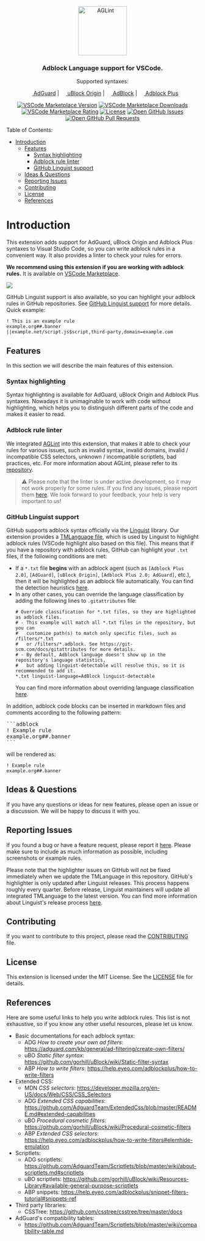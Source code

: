 &nbsp;

<p align="center">
    <img alt="AGLint" src="https://cdn.adguard.com/website/github.com/AGLint/aglint_512x512.png" width="128px">
</p>
<h3 align="center">Adblock Language support for VSCode.</h3>
<p align="center">
    Supported syntaxes:
</p>
<p align="center">
    <a href="https://adguard.com/"><img src="https://cdn.adguard.com/website/github.com/AGLint/adg_logo_128x128.png" width="14px"> AdGuard</a> |
    <a href="https://github.com/gorhill/uBlock"><img src="https://cdn.adguard.com/website/github.com/AGLint/ubo_logo_128x128.png" width="14px"> uBlock Origin</a> |
    <a href="https://getadblock.com"><img src="https://cdn.adguard.com/website/github.com/AGLint/ab_logo_128x128.png" width="14px"> AdBlock</a> |
    <a href="https://adblockplus.org/"><img src="https://cdn.adguard.com/website/github.com/AGLint/abp_logo_128x128.png" width="14px"> Adblock Plus</a>
</p>

<p align="center">
    <a href="https://marketplace.visualstudio.com/items?itemName=adguard.adblock"><img src="https://img.shields.io/visual-studio-marketplace/v/adguard.adblock" alt="VSCode Marketplace Version" /></a>
    <a href="https://marketplace.visualstudio.com/items?itemName=adguard.adblock"><img src="https://img.shields.io/visual-studio-marketplace/d/adguard.adblock" alt="VSCode Marketplace Downloads" /></a>
    <a href="https://marketplace.visualstudio.com/items?itemName=adguard.adblock"><img src="https://img.shields.io/visual-studio-marketplace/r/adguard.adblock" alt="VSCode Marketplace Rating" /></a>
    <a href="https://github.com/AdguardTeam/VscodeAdblockSyntax/blob/master/LICENSE.md"><img src="https://img.shields.io/github/license/AdguardTeam/VscodeAdblockSyntax" alt="License" /></a>
    <a href="https://github.com/AdguardTeam/VscodeAdblockSyntax/issues"><img src="https://img.shields.io/github/issues/AdguardTeam/VscodeAdblockSyntax" alt="Open GitHub Issues" /></a>
    <a href="https://github.com/AdguardTeam/VscodeAdblockSyntax/pulls"><img src="https://img.shields.io/github/issues-pr/AdguardTeam/VscodeAdblockSyntax" alt="Open GitHub Pull Requests" /></a>
</p>

Table of Contents:

- [Introduction](#introduction)
  - [Features](#features)
    - [Syntax highlighting](#syntax-highlighting)
    - [Adblock rule linter](#adblock-rule-linter)
    - [GitHub Linguist support](#github-linguist-support)
  - [Ideas \& Questions](#ideas--questions)
  - [Reporting Issues](#reporting-issues)
  - [Contributing](#contributing)
  - [License](#license)
  - [References](#references)

# Introduction

This extension adds support for AdGuard, uBlock Origin and Adblock Plus syntaxes
to Visual Studio Code, so you can write adblock rules in a convenient way. It
also provides a linter to check your rules for errors.

**We recommend using this extension if you are working with adblock rules.** It
is available on [VSCode Marketplace][vscodemarket].

<a href="https://cdn.adtidy.org/website/github.com/VscodeAdblockSyntax/screenshot.png">
    <img src="https://cdn.adtidy.org/website/github.com/VscodeAdblockSyntax/screenshot.png"
         style="max-width: 600px" />
</a>

GitHub Linguist support is also available, so you can highlight your adblock
rules in GitHub repositories. See [GitHub Linguist support](#github-linguist-support)
for more details. Quick example:

```adblock
! This is an example rule
example.org##.banner
||example.net/script.js$script,third-party,domain=example.com
```

[vscodemarket]: https://marketplace.visualstudio.com/items?itemName=adguard.adblock

## Features

In this section we will describe the main features of this extension.

### Syntax highlighting

Syntax highlighting is available for AdGuard, uBlock Origin and Adblock Plus
syntaxes. Nowadays it is unimaginable to work with code without highlighting,
which helps you to distinguish different parts of the code and makes it easier
to read.

### Adblock rule linter

We integrated [AGLint][aglint] into this
extension, that makes it able to check your rules for various issues, such as
invalid syntax, invalid domains, invalid / incompatible CSS selectors,
unknown / incompatible scriptlets, bad practices, etc. For more information
about AGLint, please refer to its [repository][aglint].

> :warning: Please note that the linter is under active development, so it may
> not work properly for some rules. If you find any issues, please report them
> [here][aglintissues]. We look forward to your feedback, your help is very
> important to us!

[aglint]: https://github.com/AdguardTeam/AGLint
[aglintissues]: https://github.com/AdguardTeam/AGLint/issues

### GitHub Linguist support

GitHub supports adblock syntax officially via the [Linguist][linguist] library.
Our extension provides a [TMLanguage file][tmlanguagefile], which is used by
Linguist to highlight adblock rules (VSCode highlight also based on this file).
This means that if you have a repository with adblock rules, GitHub can
highlight your `.txt` files, if the following conditions are met:

- If a `*.txt` file **begins** with an adblock agent (such as
  `[Adblock Plus 2.0]`, `[AdGuard]`, `[uBlock Origin]`,
  `[Adblock Plus 2.0; AdGuard]`, etc.), then it will be highlighted as an
  adblock file automatically. You can find the detection heuristics
  [here][linguistheur].
- In any other cases, you can override the language classification by adding
  the following lines to `.gitattributes` file:
  ```gitattributes
  # Override classification for *.txt files, so they are highlighted as adblock files.
  # - This example will match all *.txt files in the repository, but you can
  #   customize path(s) to match only specific files, such as /filters/*.txt
  #   or /filters/*.adblock. See https://git-scm.com/docs/gitattributes for more details.
  # - By default, Adblock language doesn't show up in the repository's language statistics,
  #   but adding linguist-detectable will resolve this, so it is recommended to add it.
  *.txt linguist-language=AdBlock linguist-detectable
  ```
  You can find more information about overriding language classification
  [here][linguistoverride].

In addition, adblock code blocks can be inserted in markdown files and comments according to the following pattern:

<pre>
```adblock
! Example rule
example.org##.banner
```
</pre>

will be rendered as:

```adblock
! Example rule
example.org##.banner
```

[linguist]: https://github.com/github/linguist
[tmlanguagefile]: https://github.com/AdguardTeam/VscodeAdblockSyntax/blob/master/syntaxes/adblock.tmLanguage.json
[linguistheur]: https://github.com/github/linguist/blob/c1c34e5260797b4d598f5ec76f19723bfc5a1894/lib/linguist/heuristics.yml#L708-L728
[linguistoverride]: https://github.com/github/linguist/blob/master/docs/overrides.md

## Ideas & Questions

If you have any questions or ideas for new features, please open an issue or
a discussion. We will be happy to discuss it with you.

## Reporting Issues

If you found a bug or have a feature request, please report it [here][issues].
Please make sure to include as much information as possible, including
screenshots or example rules.

Please note that the highlighter issues on GitHub will not be fixed immediately
when we update the TMLanguage in this repository. GitHub's highlighter is only
updated after Linguist releases. This process happens roughly every quarter.
Before release, Linguist maintainers will update all integrated TMLanguage to
the latest version. You can find more information about Linguist's release
process [here][linguistrelease].

[issues]: https://github.com/AdguardTeam/VscodeAdblockSyntax/issues
[linguistrelease]: https://github.com/github/linguist/blob/master/docs/releasing.md

## Contributing

If you want to contribute to this project, please read the
[CONTRIBUTING][contributing] file.

[contributing]: https://github.com/AdguardTeam/VscodeAdblockSyntax/blob/master/CONTRIBUTING.md

## License

This extension is licensed under the MIT License. See the [LICENSE][license]
file for details.

[license]: https://github.com/AdguardTeam/VscodeAdblockSyntax/blob/master/LICENSE.md

## References

Here are some useful links to help you write adblock rules. This list is not
exhaustive, so if you know any other useful resources, please let us know.

- Basic documentations for each adblock syntax:
  - ADG _How to create your own ad filters_: https://adguard.com/kb/general/ad-filtering/create-own-filters/
  - uBO _Static filter syntax_: https://github.com/gorhill/uBlock/wiki/Static-filter-syntax
  - ABP _How to write filters_: https://help.eyeo.com/adblockplus/how-to-write-filters
- Extended CSS:
  - MDN _CSS selectors_: https://developer.mozilla.org/en-US/docs/Web/CSS/CSS_Selectors
  - ADG _Extended CSS capabilities_: https://github.com/AdguardTeam/ExtendedCss/blob/master/README.md#extended-capabilities
  - uBO _Procedural cosmetic filters_: https://github.com/gorhill/uBlock/wiki/Procedural-cosmetic-filters
  - ABP _Extended CSS selectors_: https://help.eyeo.com/adblockplus/how-to-write-filters#elemhide-emulation
- Scriptlets:
  - ADG scriptlets: https://github.com/AdguardTeam/Scriptlets/blob/master/wiki/about-scriptlets.md#scriptlets
  - uBO scriptlets: https://github.com/gorhill/uBlock/wiki/Resources-Library#available-general-purpose-scriptlets
  - ABP snippets: https://help.eyeo.com/adblockplus/snippet-filters-tutorial#snippets-ref
- Third party libraries:
  - CSSTree: https://github.com/csstree/csstree/tree/master/docs
- AdGuard's compatibility tables:
  - https://github.com/AdguardTeam/Scriptlets/blob/master/wiki/compatibility-table.md
